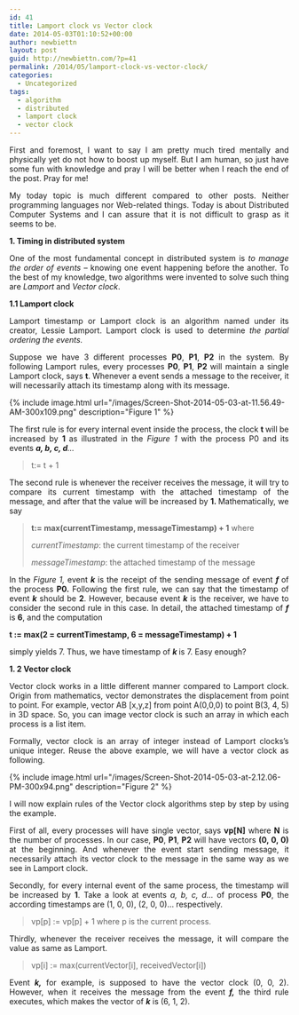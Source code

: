 ```yaml
---
id: 41
title: Lamport clock vs Vector clock
date: 2014-05-03T01:10:52+00:00
author: newbiettn
layout: post
guid: http://newbiettn.com/?p=41
permalink: /2014/05/lamport-clock-vs-vector-clock/
categories:
  - Uncategorized
tags:
  - algorithm
  - distributed
  - lamport clock
  - vector clock
---
```

<p style="text-align: justify;">
  First and foremost, I want to say I am pretty much tired mentally and physically yet do not how to boost up myself. But I am human, so just have some fun with knowledge and pray I will be better when I reach the end of the post. Pray for me!
</p>

<p style="text-align: justify;">
  My today topic is much different compared to other posts. Neither programming languages nor Web-related things. Today is about Distributed Computer Systems and I can assure that it is not difficult to grasp as it seems to be.
</p>

<p style="text-align: justify;">
  <strong>1. Timing in distributed system</strong>
</p>

<p style="text-align: justify;">
  One of the most fundamental concept in distributed system is <em>to manage the order of events</em> &#8211; knowing one event happening before the another. To the best of my knowledge, two algorithms were invented to solve such thing are <em>Lamport</em> and <em>Vector clock</em>.
</p>

<p style="text-align: justify;">
  <strong>1.1 Lamport clock</strong>
</p>

<p style="text-align: justify;">
  Lamport timestamp or Lamport clock is an algorithm named under its creator, Lessie Lamport. Lamport clock is used to determine<em> the partial ordering the events. </em>
</p>

<p style="text-align: justify;">
  Suppose we have 3 different processes <strong>P0</strong>, <strong>P1</strong>, <strong>P2</strong> in the system. By following Lamport rules, every processes <strong>P0</strong>, <strong>P1</strong>, <strong>P2 </strong>will maintain a single Lamport clock, says <strong>t</strong>. Whenever a event sends a message to the receiver, it will necessarily attach its timestamp along with its message.
</p>

{% include image.html url="/images/Screen-Shot-2014-05-03-at-11.56.49-AM-300x109.png" description="Figure 1" %}

<p style="text-align: justify;">
  The first rule is for every internal event inside the process, the clock <strong>t </strong>will be increased by <strong>1 </strong>as illustrated in the <em>Figure 1</em> with the process P0 and its events <em><strong>a, b, c, d</strong>&#8230; </em>
</p>

> t:= t + 1

<p style="text-align: justify;">
  The second rule is whenever the receiver receives the message, it will try to compare its current timestamp with the attached timestamp of the message, and after that the value will be increased by <strong>1. </strong>Mathematically, we say
</p>

> **t:= max(currentTimestamp, messageTimestamp) + 1** where
>
> _currentTimestamp_: the current timestamp of the receiver
>
> _messageTimestamp_: the attached timestamp of the message

<p style="text-align: justify;">
  In the <em>Figure 1, </em>event <em><strong>k</strong> </em>is the receipt of the sending message of event <strong><em>f </em></strong>of the process <strong>P0.</strong> Following the first rule, we can say that the timestamp of event <em><strong>k</strong> </em>should be <strong>2</strong>. However, because event <strong><em>k</em></strong> is the receiver, we have to consider the second rule in this case. In detail, the attached timestamp of <em><strong>f</strong> </em>is <strong>6</strong>, and the computation
</p>

<p style="text-align: justify;">
  <strong>t := max(2 = currentTimestamp, 6 = messageTimestamp) + 1</strong>
</p>

<p style="text-align: justify;">
  simply yields 7. Thus, we have timestamp of <strong><em>k</em> </strong>is 7. Easy enough?
</p>

<p style="text-align: justify;">
  <strong>1. 2 Vector clock</strong>
</p>

<p style="text-align: justify;">
  Vector clock works in a little different manner compared to Lamport clock. Origin from mathematics, vector demonstrates the displacement from point to point. For example, vector AB [x,y,z] from point A(0,0,0) to point B(3, 4, 5) in 3D space. So, you can image vector clock is such an array in which each process is a list item.
</p>

<p style="text-align: justify;">
  Formally, vector clock is an array of integer instead of Lamport clocks&#8217;s unique integer. Reuse the above example, we will have a vector clock as following.
</p>

{% include image.html url="/images/Screen-Shot-2014-05-03-at-2.12.06-PM-300x94.png" description="Figure 2" %}

<p style="text-align: justify;">
  I will now explain rules of the Vector clock algorithms step by step by using the example.
</p>

<p style="text-align: justify;">
  First of all, every processes will have single vector, says <strong>vp[N]</strong> where <strong>N</strong> is the number of processes. In our case, <strong>P0</strong>, <strong>P1</strong>, <strong>P2</strong> will have vectors <strong>(0, 0, 0)</strong> at the beginning. And whenever the event start sending message, it necessarily attach its vector clock to the message in the same way as we see in Lamport clock.
</p>

<p style="text-align: justify;">
  Secondly, for every internal event of the same process, the timestamp will be increased by <strong>1</strong>. Take a look at events <em>a, b, c, d&#8230; </em>of process <strong>P0</strong>, the according timestamps are (1, 0, 0), (2, 0, 0)&#8230; respectively.
</p>

> vp[p] := vp[p] + 1 where p is the current process.

<p style="text-align: justify;">
  Thirdly, whenever the receiver receives the message, it will compare the value as same as Lamport.
</p>

> vp[i] := max(currentVector[i], receivedVector[i])

<p style="text-align: justify;">
  Event <em><strong>k,</strong></em> for example, is supposed to have the vector clock (0, 0, 2). However, when it receives the message from the event <em><strong>f,</strong></em> the third rule executes, which makes the vector of <em><strong>k</strong></em> is (6, 1, 2).
</p>
